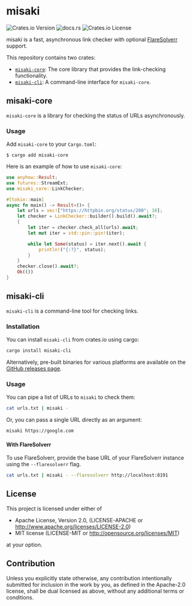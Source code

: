 # misaki
![Crates.io Version](https://img.shields.io/crates/v/misaki-core)
![docs.rs](https://img.shields.io/docsrs/misaki-core)
![Crates.io License](https://img.shields.io/crates/l/misaki-core)

misaki is a fast, asynchronous link checker with optional [FlareSolverr](https://github.com/FlareSolverr/FlareSolverr) support.

This repository contains two crates:

- [`misaki-core`](https://crates.io/crates/misaki-core): The core library that provides the link-checking functionality.
- [`misaki-cli`](https://crates.io/crates/misaki-cli): A command-line interface for `misaki-core`.

## misaki-core

`misaki-core` is a library for checking the status of URLs asynchronously.

### Usage

Add `misaki-core` to your `Cargo.toml`:

```console
$ cargo add misaki-core
```

Here is an example of how to use `misaki-core`:

```rust
use anyhow::Result;
use futures::StreamExt;
use misaki_core::LinkChecker;

#[tokio::main]
async fn main() -> Result<()> {
    let urls = vec!["https://httpbin.org/status/200"; 10];
    let checker = LinkChecker::builder().build().await?;
    {
        let iter = checker.check_all(urls).await;
        let mut iter = std::pin::pin!(iter);

        while let Some(status) = iter.next().await {
            println!("{:?}", status);
        }
    }
    checker.close().await?;
    Ok(())
}
```

## misaki-cli

`misaki-cli` is a command-line tool for checking links.

### Installation

You can install `misaki-cli` from crates.io using cargo:

```bash
cargo install misaki-cli
```

Alternatively, pre-built binaries for various platforms are available on the [GitHub releases page](https://github.com/Ravencentric/misaki/releases/latest).

### Usage

You can pipe a list of URLs to `misaki` to check them:

```bash
cat urls.txt | misaki -
```

Or, you can pass a single URL directly as an argument:

```bash
misaki https://google.com
```

#### With FlareSolverr

To use FlareSolverr, provide the base URL of your FlareSolverr instance using the `--flaresolverr` flag.

```bash
cat urls.txt | misaki - --flaresolverr http://localhost:8191
```

## License

This project is licensed under either of

- Apache License, Version 2.0, (LICENSE-APACHE or http://www.apache.org/licenses/LICENSE-2.0)
- MIT license (LICENSE-MIT or http://opensource.org/licenses/MIT)

at your option.

## Contribution

Unless you explicitly state otherwise, any contribution intentionally submitted for inclusion in the work by you, as defined in the Apache-2.0 license, shall be dual licensed as above, without any additional terms or conditions.
